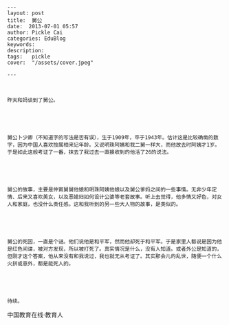 
    ---
    layout: post  
    title:  舅公  
    date:  2013-07-01 05:57  
    author: Pickle Cai  
    categories: EduBlog  
    keywords: 
    description:   
    tags:	pickle   
    cover:  "/assets/cover.jpeg"  

    ---  
    


	昨天和妈谈到了舅公。





	舅公卜少卿（不知道字的写法是否有误），生于1909年，卒于1943年。估计这是比较确凿的数字，因为中国人喜欢按属相来记年龄。又说明珠阿姨和我二舅一样大，而他故去时阿姨才1岁。于是如此这般考证了一番，抹去了我过去一直接收到的他活了26的说法。





	舅公的故事，主要是仲寅舅舅他娘和明珠阿姨他娘以及舅公爹妈之间的一些事情。无非少年定情、后来又喜欢美女，以及恶媳妇如何设计公婆等老套故事。听上去觉得，他多情又好色，对女人和家庭，也没什么责任感。这和我听到的另一些大人物的故事，是类似的。





	舅公的死因，一直是个谜。他们说他是和平军，然而他却死于和平军。于是家里人都说是因为他是红色间谍，被对方发现，所以被打死了。真实情况是什么，没有人知道。或者外公是知道的，但刚才这个答案，他从来没有和我说过，我也就无从考证了。其实那会儿的乱世，随便一个什么火拼或意外，都是能死人的。





	待续。





		    
 中国教育在线·教育人

